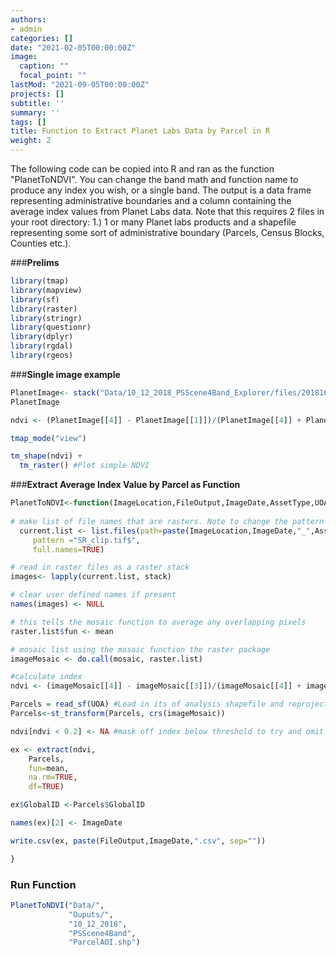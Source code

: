 ```yaml
---
authors:
- admin
categories: []
date: "2021-02-05T00:00:00Z"
image:
  caption: ""
  focal_point: ""
lastMod: "2021-09-05T00:00:00Z"
projects: []
subtitle: ''
summary: ''
tags: []
title: Function to Extract Planet Labs Data by Parcel in R
weight: 2
---
```


The following code can be copied into R and ran as the function "PlanetToNDVI". You can change the band math and function name to produce any index you wish, or a single band. The output is a data frame representing administrative boundaries and a column containing the average index values from Planet Labs data. Note that this requires 2 files in your root directory: 1.) 1 or many Planet labs products and a shapefile representing some sort of administrative boundary (Parcels, Census Blocks, Counties etc.).



###**Prelims**

```r
library(tmap) 
library(mapview)
library(sf)
library(raster)
library(stringr)
library(questionr)
library(dplyr)
library(rgdal)
library(rgeos)
```

###**Single image example**

```r
PlanetImage<- stack("Data/10_12_2018_PSScene4Band_Explorer/files/20181012_154650_1_104a_3B_AnalyticMS_SR_clip.tif") #Upload 4band Image
PlanetImage

ndvi <- (PlanetImage[[4]] - PlanetImage[[1]])/(PlanetImage[[4]] + PlanetImage[[1]]) #make NDVI

tmap_mode("view")

tm_shape(ndvi) + 
  tm_raster() #Plot simple NDVI
```


###**Extract Average Index Value by Parcel as Function**

```r
PlanetToNDVI<-function(ImageLocation,FileOutput,ImageDate,AssetType,UOA){
  
# make list of file names that are rasters. Note to change the pattern argument if rasters are not .tif. Alternatively you can remove the pattern argument if the file location only stores relevant raster files to be mosaiced. 
  current.list <- list.files(path=paste(ImageLocation,ImageDate,"_",AssetType,"_Explorer/files/",  sep =""),
     pattern ="SR_clip.tif$", 
     full.names=TRUE)

# read in raster files as a raster stack
images<- lapply(current.list, stack)

# clear user defined names if present
names(images) <- NULL 

# this tells the mosaic function to average any overlapping pixels
raster.list$fun <- mean 

# mosaic list using the mosaic function the raster package
imageMosaic <- do.call(mosaic, raster.list)

#calculate index
ndvi <- (imageMosaic[[4]] - imageMosaic[[3]])/(imageMosaic[[4]] + imageMosaic[[3]])

Parcels = read_sf(UOA) #Load in its of analysis shapefile and reproject image coordinate system
Parcels<-st_transform(Parcels, crs(imageMosaic))

ndvi[ndvi < 0.2] <- NA #mask off index below threshold to try and omit roof, driveway etc. Consider deriving threshold from ML algo at some point...

ex <- extract(ndvi, 
    Parcels, 
    fun=mean,
    na.rm=TRUE,
    df=TRUE)

ex$GlobalID <-Parcels$GlobalID

names(ex)[2] <- ImageDate

write.csv(ex, paste(FileOutput,ImageDate,".csv", sep=""))

}
```

### **Run Function**

```r
PlanetToNDVI("Data/",
             "Ouputs/",
             "10_12_2018", 
             "PSScene4Band",
             "ParcelAOI.shp")
```

